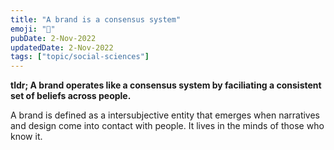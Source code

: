 ```yaml
---
title: "A brand is a consensus system"
emoji: "🤝"
pubDate: 2-Nov-2022
updatedDate: 2-Nov-2022
tags: ["topic/social-sciences"]
---
```


**tldr; A brand operates like a consensus system by faciliating a consistent set of beliefs across people.**

A brand is defined as a intersubjective entity that emerges when narratives and design come into contact with people. It lives in the minds of those who know it.